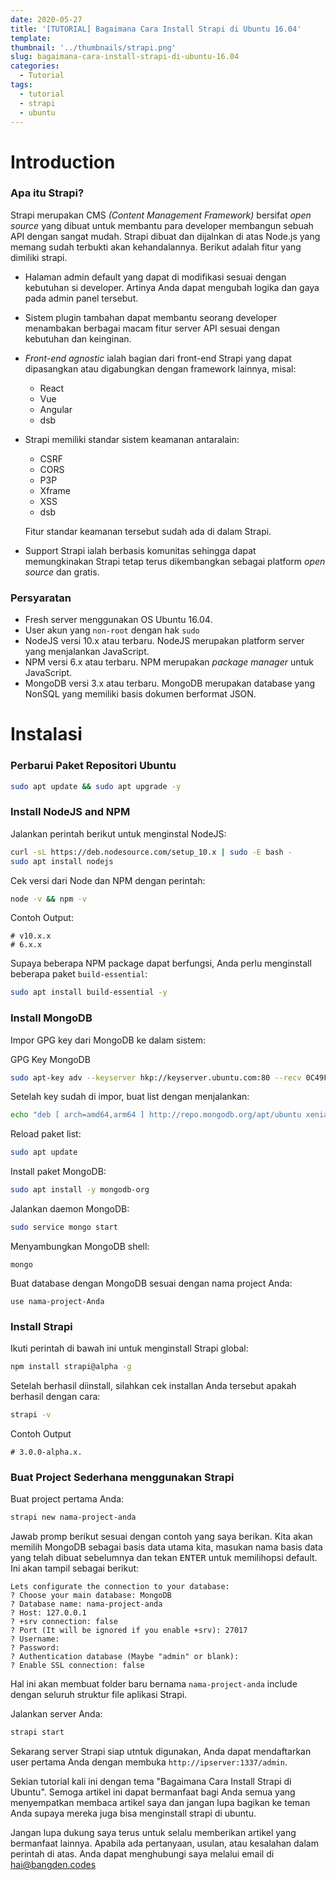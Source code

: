```yaml
---
date: 2020-05-27
title: '[TUTORIAL] Bagaimana Cara Install Strapi di Ubuntu 16.04'
template: 
thumbnail: '../thumbnails/strapi.png'
slug: bagaimana-cara-install-strapi-di-ubuntu-16.04
categories:
  - Tutorial
tags:
  - tutorial
  - strapi
  - ubuntu
---
```


# Introduction

### Apa itu Strapi?

Strapi merupakan CMS *(Content Management Framework)* bersifat *open source* yang dibuat untuk membantu para developer membangun sebuah API dengan sangat mudah. Strapi dibuat dan dijalnkan di atas Node.js yang memang sudah terbukti akan kehandalannya. Berikut adalah fitur yang dimiliki strapi.

- Halaman admin default yang dapat di modifikasi sesuai dengan kebutuhan si developer. Artinya Anda dapat mengubah logika dan gaya pada admin panel tersebut.

- Sistem plugin tambahan dapat membantu seorang developer menambakan berbagai macam fitur server API sesuai dengan kebutuhan dan keinginan.

- *Front-end agnostic* ialah bagian dari front-end Strapi yang dapat dipasangkan atau digabungkan dengan framework lainnya, misal:
    - React
    - Vue
    - Angular
    - dsb

- Strapi memiliki standar sistem keamanan antaralain:
    - CSRF
    - CORS
    - P3P
    - Xframe
    - XSS
    - dsb

    Fitur standar keamanan tersebut sudah ada di dalam Strapi.

- Support Strapi ialah berbasis komunitas sehingga dapat memungkinakan Strapi tetap terus dikembangkan sebagai platform *open source* dan gratis.

### Persyaratan
- Fresh server menggunakan OS Ubuntu 16.04.
- User akun yang `non-root` dengan hak `sudo`
- NodeJS versi 10.x atau terbaru. NodeJS merupakan platform server yang menjalankan JavaScript.
- NPM versi 6.x atau terbaru. NPM merupakan *package manager* untuk JavaScript.
-  MongoDB versi 3.x atau terbaru. MongoDB merupakan database yang NonSQL yang memiliki basis dokumen berformat JSON.

# Instalasi

### Perbarui Paket Repositori Ubuntu

```bash
sudo apt update && sudo apt upgrade -y
```

### Install NodeJS and NPM

Jalankan perintah berikut untuk menginstal NodeJS:

```bash
curl -sL https://deb.nodesource.com/setup_10.x | sudo -E bash -
sudo apt install nodejs
```
Cek versi dari Node dan NPM dengan perintah:

```bash
node -v && npm -v
```

Contoh Output:

```terminal
# v10.x.x
# 6.x.x
```
Supaya beberapa NPM package dapat berfungsi, Anda perlu menginstall beberapa paket `build-essential`:

```bash
sudo apt install build-essential -y
```
### Install MongoDB

Impor GPG key dari MongoDB ke dalam sistem:

<div class="filename">GPG Key MongoDB</div>

```bash
sudo apt-key adv --keyserver hkp://keyserver.ubuntu.com:80 --recv 0C49F3730359A14518585931BC711F9BA15703C6
```

Setelah key sudah di impor, buat list dengan menjalankan:

```bash
echo "deb [ arch=amd64,arm64 ] http://repo.mongodb.org/apt/ubuntu xenial/mongodb-org/3.4 multiverse" | sudo tee /etc/apt/sources.list.d/mongodb-org-3.4.list
```

Reload paket list:

```bash
sudo apt update
```

Install paket MongoDB:

```bash
sudo apt install -y mongodb-org
```

Jalankan daemon MongoDB:

```bash
sudo service mongo start
```

Menyambungkan MongoDB shell:

```shell
mongo
```

Buat database dengan MongoDB sesuai dengan nama project Anda:

```shell
use nama-project-Anda
```

### Install Strapi

Ikuti perintah di bawah ini untuk menginstall Strapi global:

```bash
npm install strapi@alpha -g
```

Setelah berhasil diinstall, silahkan cek installan Anda tersebut apakah berhasil dengan cara:

```bash
strapi -v
```

Contoh Output

```terminal
# 3.0.0-alpha.x.
```

### Buat Project Sederhana menggunakan Strapi

Buat project pertama Anda:

```bash
strapi new nama-project-anda
```
Jawab promp berikut sesuai dengan contoh yang saya berikan. Kita akan memilih MongoDB sebagai basis data utama kita, masukan nama basis data yang telah dibuat sebelumnya dan tekan <kbd>ENTER</kbd> untuk memilihopsi default. Ini akan tampil sebagai berikut:

```terminal
Lets configurate the connection to your database:
? Choose your main database: MongoDB
? Database name: nama-project-anda
? Host: 127.0.0.1
? +srv connection: false
? Port (It will be ignored if you enable +srv): 27017
? Username:
? Password:
? Authentication database (Maybe "admin" or blank):
? Enable SSL connection: false
```

Hal ini akan membuat folder baru bernama `nama-project-anda` include dengan seluruh struktur file aplikasi Strapi.

Jalankan server Anda:

```bash
strapi start
```

Sekarang server Strapi siap utntuk digunakan, Anda dapat mendaftarkan user pertama Anda dengan membuka `http://ipserver:1337/admin`.

Sekian tutorial kali ini dengan tema "Bagaimana Cara Install Strapi di Ubuntu". Semoga artikel ini dapat bermanfaat bagi Anda semua yang menyempatkan membaca artikel saya dan jangan lupa bagikan ke teman Anda supaya mereka juga bisa menginstall strapi di ubuntu.

Jangan lupa dukung saya terus untuk selalu memberikan artikel yang bermanfaat lainnya. Apabila ada pertanyaan, usulan, atau kesalahan dalam perintah di atas. Anda dapat menghubungi saya melalui email di hai@bangden.codes